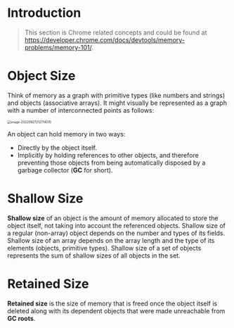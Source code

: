 # Introduction

> This section is Chrome related concepts and could be found at https://developer.chrome.com/docs/devtools/memory-problems/memory-101/.

# Object Size

Think of memory as a graph with primitive types (like numbers and strings) and objects (associative arrays). It might visually be represented as a graph with a number of interconnected points as follows:

<img src="../../../../../nota-manual/assets/image/image-20220927212714010.png" alt="image-20220927212714010" style="zoom:50%;" />

An object can hold memory in two ways:

* Directly by the object itself.
* Implicitly by holding references to other objects, and therefore preventing those objects from being automatically disposed by a garbage collector (**GC** for short).

# Shallow Size

**Shallow size** of an object is the amount of memory allocated to store the object itself, not taking into account the referenced objects. Shallow size of a regular (non-array) object depends on the number and types of its fields. Shallow size of an array depends on the array length and the type of its elements (objects, primitive types). Shallow size of a set of objects represents the sum of shallow sizes of all objects in the set.



# Retained Size

**Retained size** is the size of memory that is freed once the object itself is deleted along with its dependent objects that were made unreachable from **GC roots**.

